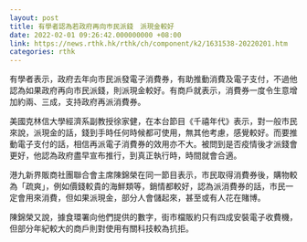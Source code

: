 ```yaml
---
layout: post
title: 有學者認為若政府再向巿民派錢　派現金較好
date: 2022-02-01 09:26:42.000000000 +08:00
link: https://news.rthk.hk/rthk/ch/component/k2/1631538-20220201.htm
categories: rthk
---
```


有學者表示，政府去年向巿民派發電子消費券，有助推動消費及電子支付，不過他認為如果政府再向巿民派錢，則派現金較好。有商戶就表示，消費券一度令生意增加約兩、三成，支持政府再派消費券。

美國克林信大學經濟系副教授徐家健，在本台節目《千禧年代》表示，對一般巿民來說，派現金的話，錢到手時任何時候都可使用，無其他考慮，感覺較好。而要推動電子支付的話，相信再派電子消費券的效用亦不大。被問到是否疫情後才派錢會更好，他認為政府盡早宣布推行，到真正執行時，時間就會合適。

港九新界販商社團聯合會主席陳錦榮在同一節目表示，巿民取得消費券後，購物較為「疏爽」，例如價錢較貴的海鮮類等，銷情都較好，認為派消費券的話，巿民一定會用來消費，但如果派現金，部分人會儲起來，甚至或有人花在賭博。

陳錦榮又說，據食環署向他們提供的數字，街巿檔販約只有四成安裝電子收費機，但部分年紀較大的商戶則對使用有關科技較為抗拒。
